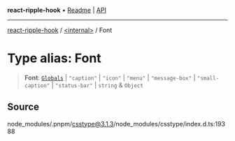 **react-ripple-hook** • [Readme](../../README.md) \| [API](../../globals.md)

***

[react-ripple-hook](../../README.md) / [\<internal\>](../README.md) / Font

# Type alias: Font

> **Font**: [`Globals`](Globals.md) \| `"caption"` \| `"icon"` \| `"menu"` \| `"message-box"` \| `"small-caption"` \| `"status-bar"` \| `string` & `Object`

## Source

node\_modules/.pnpm/csstype@3.1.3/node\_modules/csstype/index.d.ts:19388
